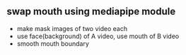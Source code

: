 ## swap mouth using mediapipe module

- make mask images of two video each
- use face(background) of A video, use mouth of B video
- smooth mouth boundary
